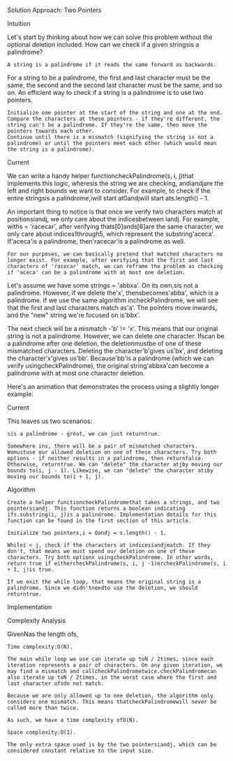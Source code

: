 Solution
Approach: Two Pointers

Intuition

Let's start by thinking about how we can solve this problem without the optional deletion included. How can we check if a given stringsis a palindrome?

    A string is a palindrome if it reads the same forward as backwards.

For a string to be a palindrome, the first and last character must be the same, the second and the second last character must be the same, and so on. An efficient way to check if a string is a palindrome is to use two pointers.

    Initialize one pointer at the start of the string and one at the end.
    Compare the characters at these pointers - if they're different, the string can't be a palindrome. If they're the same, then move the pointers towards each other.
    Continue until there is a mismatch (signifying the string is not a palindrome) or until the pointers meet each other (which would mean the string is a palindrome).

Current

We can write a handy helper functioncheckPalindrome(s, i, j)that implements this logic, wheresis the string we are checking, andiandjare the left and right bounds we want to consider. For example, to check if the entire stringsis a palindrome,iwill start at0andjwill start ats.length() - 1.

An important thing to notice is that once we verify two characters match at positionsiandj, we only care about the indicesbetween iandj. For example, withs = 'racecar', after verifying thats[0]ands[6]are the same character, we only care about indices1through5, which represent the substring'aceca'. If'aceca'is a palindrome, then'racecar'is a palindrome as well.

    For our purposes, we can basically pretend that matched characters no longer exist. For example, after verifying that the first and last characters of 'racecar' match, we can reframe the problem as checking if 'aceca' can be a palindrome with at most one deletion.

Let's assume we have some strings = 'abbxa'. On its own,sis not a palindrome. However, if we delete the'x', thensbecomes'abba', which is a palindrome. If we use the same algorithm incheckPalindrome, we will see that the first and last characters match as'a'. The pointers move inwards, and the "new" string we're focused on is'bbx'.

The next check will be a mismatch -'b' != 'x'. This means that our original string is not a palindrome. However, we can delete one character. Ifscan be a palindrome after one deletion, the deletionmustbe of one of these mismatched characters. Deleting the character'b'gives us'bx', and deleting the character'x'gives us'bb'. Because'bb'is a palindrome (which we can verify usingcheckPalindrome), the original string'abbxa'can become a palindrome with at most one character deletion.

Here's an animation that demonstrates the process using a slightly longer example:

Current

This leaves us two scenarios:

    sis a palindrome - great, we can just returntrue.

    Somewhere ins, there will be a pair of mismatched characters. Wemustuse our allowed deletion on one of these characters. Try both options - if neither results in a palindrome, then returnfalse. Otherwise, returntrue. We can "delete" the character atjby moving our bounds to(i, j - 1). Likewise, we can "delete" the character atiby moving our bounds to(i + 1, j).

Algorithm

    Create a helper functioncheckPalindromethat takes a strings, and two pointersiandj. This function returns a boolean indicating ifs.substring(i, j)is a palindrome. Implementation details for this function can be found in the first section of this article.

    Initialize two pointers,i = 0andj = s.length() - 1.

    Whilei < j, check if the characters at indicesiandjmatch. If they don't, that means we must spend our deletion on one of these characters. Try both options usingcheckPalindrome. In other words, return true if eithercheckPalindrome(s, i, j -1)orcheckPalindrome(s, i + 1, j)is true.

    If we exit the while loop, that means the original string is a palindrome. Since we didn'tneedto use the deletion, we should returntrue.

Implementation

Complexity Analysis

GivenNas the length ofs,

    Time complexity:O(N).

    The main while loop we use can iterate up toN / 2times, since each iteration represents a pair of characters. On any given iteration, we may find a mismatch and callcheckPalindrometwice.checkPalindromecan also iterate up toN / 2times, in the worst case where the first and last character ofsdo not match.

    Because we are only allowed up to one deletion, the algorithm only considers one mismatch. This means thatcheckPalindromewill never be called more than twice.

    As such, we have a time complexity ofO(N).

    Space complexity:O(1).

    The only extra space used is by the two pointersiandj, which can be considered constant relative to the input size.
